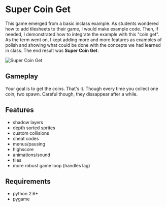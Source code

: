 # Super Coin Get

This game emerged from a basic inclass example. As students wondered
how to add tilesheets to their game, I would make example code. Then,
if needed, I demonstrated how to integrate the example with this "coin
get". As the term went on, I kept adding more and more features as
examples of polish and showing what could be done with the concepts we
had learned in class. The end result was **Super Coin Get**.

![Super Coin Get](https://github.com/alecgoebe/div2/raw/master/games/supercoinget/screenshot.png "Super Coin Get")

## Gameplay
Your goal is to get the coins. That's it. Though every time you collect
one coin, two spawn. Careful though, they dissappear after a while.

## Features
 * shadow layers
 * depth sorted sprites
 * custom collisions
 * cheat codes
 * menus/pausing
 * highscore
 * animations/sound
 * tiles
 * more robust game loop (handles lag)

## Requirements
 * python 2.6+
 * pygame

